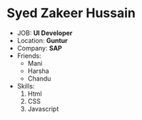 # Syed Zakeer Hussain

- JOB: **UI Developer**
- Location: **Guntur**
- Company: **SAP**
- Friends: 
  - Mani
  - Harsha
  - Chandu
- Skills: 
  1. Html
  1. CSS
  1. Javascript
